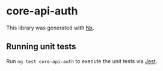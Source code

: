 # core-api-auth

This library was generated with [Nx](https://nx.dev).

## Running unit tests

Run `ng test core-api-auth` to execute the unit tests via [Jest](https://jestjs.io).
